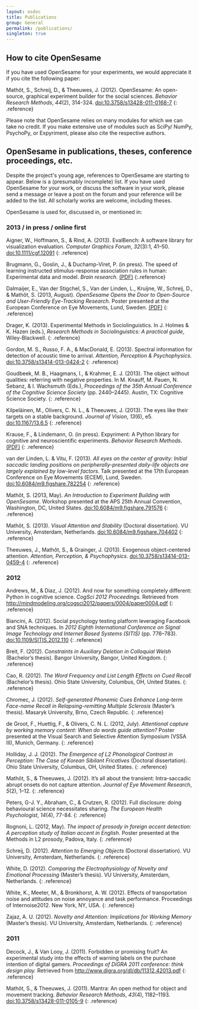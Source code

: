 ```yaml
---
layout: osdoc
title: Publications
group: General
permalink: /publications/
singleton: true
---
```


How to cite OpenSesame
----------------------

If you have used OpenSesame for your experiments, we would appreciate it if you cite the following paper:

Mathôt, S., Schreij, D., & Theeuwes, J. (2012). OpenSesame: An open-source, graphical experiment builder for the social sciences. *Behavior Research Methods*, *44*(2), 314-324. [doi:10.3758/s13428-011-0168-7](http://dx.doi.org/10.3758/s13428-011-0168-7)
{: .reference}

Please note that OpenSesame relies on many modules for which we can take no credit. If you make extensive use of modules such as SciPy/ NumPy, PsychoPy, or Expyriment, please also cite the respective authors.

OpenSesame in publications, theses, conference proceedings, etc.
----------------------------------------------------------------

Despite the project's young age, references to OpenSesame are starting to appear. Below is a (presumably incomplete) list. If you have used OpenSesame for your work, or discuss the software in your work, please send a message or leave a post on the forum and your reference will be added to the list. All scholarly works are welcome, including theses.

OpenSesame is used for, discussed in, or mentioned in:

### 2013 / in press / online first

Aigner, W., Hoffmann, S., & Rind, A. (2013). EvalBench: A software library for visualization evaluation. *Computer Graphics Forum*, *32*(3):1, 41–50. [doi:10.1111/cgf.12091](http://dx.doi.org/10.1111/cgf.12091)
{: .reference}

Brugmann, G., Goslin, J., & Duchamp-Viret, P. (in press). The speed of learning instructed stimulus-response association rules in human: Experimental data and model. *Brain research*. [(PDF)](http://www.tech.plym.ac.uk/soc/staff/GuidBugm/pub/SRLearningSpeed_Paper_v11_ToAppear.pdf)
{:.reference}

Dalmaijer, E., Van der Stigchel, S., Van der Linden, L., Kruijne, W., Schreij, D., & Mathôt, S. (2013, August). *OpenSesame Opens the Door to Open-Source and User-Friendly Eye-Tracking Research*. Poster presented at the European Conference on Eye Movements, Lund, Sweden. [(PDF)](http://cogsci.nl/esdalmaijer/eyetracker_plugins/downloads/Dalmaijer_et_al_2013_ECEM_poster.pdf)
{: .reference}

Drager, K. (2013). Experimental Methods in Sociolinguistics. In J. Holmes & K. Hazen (eds.), *Research Methods in Sociolinguistics: A practical guide*, Wiley-Blackwell.
{: .reference}

Gordon, M. S., Russo, F. A., & MacDonald, E. (2013). Spectral information for detection of acoustic time to arrival. *Attention, Perception & Psychophysics*. [doi:10.3758/s13414-013-0424-2](http://dx.doi.org/10.3758/s13414-013-0424-2)
{: .reference}

Goudbeek, M. B., Haagmans, I., & Krahmer, E. J. (2013). The object without qualities: referring with negative properties. In M. Knauff, M. Pauen, N. Sebanz, & I. Wachsmuth (Eds.), *Proceedings of the 35th Annual Conference of the Cognitive Science Society* (pp. 2440–2445). Austin, TX: Cognitive Science Society.
{: .reference}

Kilpeläinen, M., Olivers, C. N. L., & Theeuwes, J. (2013). The eyes like their targets on a stable background. *Journal of Vision*, *13*(6), e5. [doi:10.1167/13.6.5](http://dx.doi.org/10.1167/13.6.5)
{: .reference}

Krause, F., & Lindemann, O. (in press). Expyriment: A Python library for cognitive and neuroscientific experiments. *Behavior Research Methods*. [(PDF)](http://www.dcc.ru.nl/anc/~files/Krause_Lindemann_2013_XPY.pdf)
{: .reference}

van der Linden, L. & Vitu, F. (2013). *All eyes on the center of gravity: Initial saccadic landing positions on peripherally-presented daily-life objects are largely explained by low-level factors*. Talk presented at the 17th European Conference on Eye Movements (ECEM), Lund, Sweden. [doi:10.6084/m9.figshare.782254](http://dx.doi.org/10.6084/m9.figshare.782254)
{: .reference}

Mathôt, S. (2013, May). *An Introduction to Experiment Building with OpenSesame*. Workshop presented at the APS 25th Annual Convention, Washington, DC, United States. [doi:10.6084/m9.figshare.791576](http://dx.doi.org/10.6084/m9.figshare.791576)
{: .reference}

Mathôt, S. (2013). *Visual Attention and Stability* (Doctoral dissertation). VU University, Amsterdam, Netherlands. [doi:10.6084/m9.figshare.704402](http://dx.doi.org/10.6084/m9.figshare.704402)
{: .reference}

Theeuwes, J., Mathôt, S., & Grainger, J. (2013). Exogenous object-centered attention. *Attention, Perception, & Psychophysics*. [doi:10.3758/s13414-013-0459-4](http://dx.doi.org/10.3758/s13414-013-0459-4)
{: .reference}

### 2012

Andrews, M., & Diaz, J. (2012). And now for something completely different: Python in cognitive science. *CogSci 2012 Proceedings.* Retrieved from <http://mindmodeling.org/cogsci2012/papers/0004/paper0004.pdf>
{: .reference}

Biancini, A. (2012). Social psychology testing platform leveraging Facebook and SNA techniques. In *2012 Eighth International Conference on Signal Image Technology and Internet Based Systems (SITIS)* (pp. 776–783). [doi:10.1109/SITIS.2012.110](http://dx.doi.org/10.1109/SITIS.2012.110)
{: .reference}

Breit, F. (2012). *Constraints in Auxiliary Deletion in Colloquial Welsh* (Bachelor’s thesis). Bangor University, Bangor, United Kingdom.
{: .reference}

Cao, R. (2012). *The Word Frequency and List Length Effects on Cued Recall* (Bachelor’s thesis). Ohio State University, Columbus, OH, United States.
{: .reference}

Chromec, J. (2012). *Self-generated Phonemic Cues Enhance Long-term Face-name Recall in Relapsing-remitting Multiple Sclerosis* (Master’s thesis). Masaryk University, Brno, Czech Republic.
{: .reference}

de Groot, F., Huettig, F., & Olivers, C. N. L. (2012, July). *Attentional capture by working memory content: When do words guide attention?* Poster presented at the Visual Search and Selective Attention Symposium (VSSA III), Munich, Germany.
{: .reference}

Holliday, J. J. (2012). *The Emergence of L2 Phonological Contrast in Perception: The Case of Korean Sibilant Fricatives* (Doctoral dissertation). Ohio State University, Columbus, OH, United States.
{: .reference}

Mathôt, S., & Theeuwes, J. (2012). It’s all about the transient: Intra-saccadic abrupt onsets do not capture attention. *Journal of Eye Movement Research*, *5*(2), 1–12.
{: .reference}

Peters, G-J. Y., Abraham, C., & Crutzen, R. (2012). Full disclosure: doing behavioural science necessitates sharing. *The European Health Psychologist*, *14*(4), 77-84.
{: .reference}

Rognoni, L. (2012, May). *The impact of prosody in foreign accent detection: A perception study of Italian accent in English.* Poster presented at the Methods in L2 prosody, Padova, Italy.
{: .reference}

Schreij, D. (2012). *Attention to Emerging Objects* (Doctoral dissertation). VU University, Amsterdam, Netherlands.
{: .reference}

White, D. (2012). *Comparing the Electrophysiology of Novelty and Emotional Processing* (Master’s thesis). VU University, Amsterdam, Netherlands.
{: .reference}

White, K., Meeter, M., & Bronkhorst, A. W. (2012). Effects of transportation noise and attitudes on noise annoyance and task performance. Proceedings of Internoise2012. New York, NY, USA.
{: .reference}

Zajaz, A. U. (2012). *Novelty and Attention: Implications for Working Memory* (Master’s thesis). VU University, Amsterdam, Netherlands.
{: .reference}

### 2011

Decock, J., & Van Looy, J. (2011). Forbidden or promising fruit? An experimental study into the effects of warning labels on the purchase intention of digital gamers. *Proceedings of DiGRA 2011 conference: think design play.* Retrieved from <http://www.digra.org/dl/db/11312.42013.pdf>
{: .reference}

Mathôt, S., & Theeuwes, J. (2011). Mantra: An open method for object and movement tracking. *Behavior Research Methods*, *43*(4), 1182–1193. [doi:10.3758/s13428-011-0105-9](http://dx.doi.org/10.3758/s13428-011-0105-9)
{: .reference}
